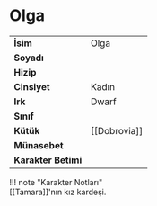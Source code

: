 # Olga   
  
<div class="grid" markdown>  
  
|  |  |  
|---|---|  
| **İsim** | Olga |  
| **Soyadı** |  |  
| **Hizip** |  |  
| **Cinsiyet** | Kadın |  
| **Irk** | Dwarf |  
| **Sınıf** |  |  
| **Kütük** | [[Dobrovia]] |  
| **Münasebet** |  |  
| **Karakter Betimi** |  |  
  
  
!!! note "Karakter Notları"  
	[[Tamara]]'nın kız kardeşi.  
  
  
</div>